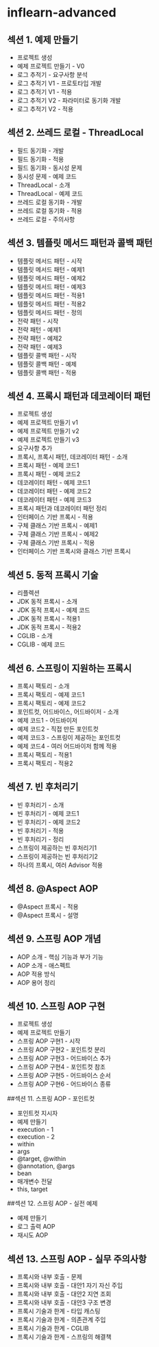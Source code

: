 # inflearn-advanced
## 섹션 1. 예제 만들기
- 프로젝트 생성
- 예제 프로젝트 만들기 - V0
- 로그 추적기 - 요구사항 분석
- 로그 추적기 V1 - 프로토타입 개발
- 로그 추적기 V1 - 적용
- 로그 추적기 V2 - 파라미터로 동기화 개발
- 로그 추적기 V2 - 적용

## 섹션 2. 쓰레드 로컬 - ThreadLocal
- 필드 동기화 - 개발
- 필드 동기화 - 적용
- 필드 동기화 - 동시성 문제
- 동시성 문제 - 예제 코드
- ThreadLocal - 소개
- ThreadLocal - 예제 코드
- 쓰레드 로컬 동기화 - 개발
- 쓰레드 로컬 동기화 - 적용
- 쓰레드 로컬 - 주의사항

## 섹션 3. 템플릿 메서드 패턴과 콜백 패턴
- 템플릿 메서드 패턴 - 시작
- 템플릿 메서드 패턴 - 예제1
- 템플릿 메서드 패턴 - 예제2
- 템플릿 메서드 패턴 - 예제3
- 템플릿 메서드 패턴 - 적용1
- 템플릿 메서드 패턴 - 적용2
- 템플릿 메서드 패턴 - 정의
- 전략 패턴 - 시작
- 전략 패턴 - 예제1
- 전략 패턴 - 예제2
- 전략 패턴 - 예제3
- 템플릿 콜백 패턴 - 시작
- 템플릿 콜백 패턴 - 예제
- 템플릿 콜백 패턴 - 적용

## 섹션 4. 프록시 패턴과 데코레이터 패턴
- 프로젝트 생성
- 예제 프로젝트 만들기 v1
- 예제 프로젝트 만들기 v2
- 예제 프로젝트 만들기 v3
- 요구사항 추가
- 프록시, 프록시 패턴, 데코레이터 패턴 - 소개
- 프록시 패턴 - 예제 코드1
- 프록시 패턴 - 예제 코드2
- 데코레이터 패턴 - 예제 코드1
- 데코레이터 패턴 - 예제 코드2
- 데코레이터 패턴 - 예제 코드3
- 프록시 패턴과 데코레이터 패턴 정리
- 인터페이스 기반 프록시 - 적용
- 구체 클래스 기반 프록시 - 예제1
- 구체 클래스 기반 프록시 - 예제2
- 구체 클래스 기반 프록시 - 적용
- 인터페이스 기반 프록시와 클래스 기반 프록시

## 섹션 5. 동적 프록시 기술
- 리플렉션
- JDK 동적 프록시 - 소개
- JDK 동적 프록시 - 예제 코드
- JDK 동적 프록시 - 적용1
- JDK 동적 프록시 - 적용2
- CGLIB - 소개
- CGLIB - 예제 코드

## 섹션 6. 스프링이 지원하는 프록시
- 프록시 팩토리 - 소개
- 프록시 팩토리 - 예제 코드1
- 프록시 팩토리 - 예제 코드2
- 포인트컷, 어드바이스, 어드바이저 - 소개
- 예제 코드1 - 어드바이저
- 예제 코드2 - 직접 만든 포인트컷
- 예제 코드3 - 스프링이 제공하는 포인트컷
- 예제 코드4 - 여러 어드바이저 함께 적용
- 프록시 팩토리 - 적용1
- 프록시 팩토리 - 적용2

## 섹션 7. 빈 후처리기
- 빈 후처리기 - 소개
- 빈 후처리기 - 예제 코드1
- 빈 후처리기 - 예제 코드2
- 빈 후처리기 - 적용
- 빈 후처리기 - 정리
- 스프링이 제공하는 빈 후처리기1
- 스프링이 제공하는 빈 후처리기2
- 하나의 프록시, 여러 Advisor 적용

## 섹션 8. @Aspect AOP
- @Aspect 프록시 - 적용
- @Aspect 프록시 - 설명

## 섹션 9. 스프링 AOP 개념
- AOP 소개 - 핵심 기능과 부가 기능
- AOP 소개 - 애스펙트
- AOP 적용 방식
- AOP 용어 정리

## 섹션 10. 스프링 AOP 구현
- 프로젝트 생성
- 예제 프로젝트 만들기
- 스프링 AOP 구현1 - 시작
- 스프링 AOP 구현2 - 포인트컷 분리
- 스프링 AOP 구현3 - 어드바이스 추가
- 스프링 AOP 구현4 - 포인트컷 참조 
- 스프링 AOP 구현5 - 어드바이스 순서
- 스프링 AOP 구현6 - 어드바이스 종류

##섹션 11. 스프링 AOP - 포인트컷
- 포인트컷 지시자
- 예제 만들기
- execution - 1
- execution - 2
- within
- args
- @target, @within
- @annotation, @args
- bean
- 매개변수 전달
- this, target

##섹션 12. 스프링 AOP - 실전 예제
- 예제 만들기
- 로그 출력 AOP
- 재시도 AOP

## 섹션 13. 스프링 AOP - 실무 주의사항
- 프록시와 내부 호출 - 문제
- 프록시와 내부 호출 - 대안1 자기 자신 주입
- 프록시와 내부 호출 - 대안2 지연 조회
- 프록시와 내부 호출 - 대안3 구조 변경
- 프록시 기술과 한계 - 타입 캐스팅
- 프록시 기술과 한계 - 의존관계 주입
- 프록시 기술과 한계 - CGLIB
- 프록시 기술과 한계 - 스프링의 해결책
